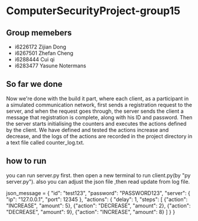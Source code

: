 # ComputerSecurityProject-group15
## Group memebers
+ i6226172 Zijian Dong
+ i6267501 Zhefan Cheng
+ i6288444 Cui qi
+ i6283477 Yasune Notermans

## So far we done

Now we're done with the build it part, where each client, as a participant in a simulated communication network, first sends a registration request to the server, and when the request goes through, the server sends the client a message that registration is complete, along with his ID and password. Then the server starts initialising the counters and executes the actions defined by the client. We have defined and tested the actions increase and decrease, and the logs of the actions are recorded in the project directory in a text file called counter_log.txt.

## how to run
you can run server.py first. then open a new terminal to run client.py(by "py server.py"). also you can adjust the json file ,then read update from log file.




json_message = {
    "id": "test123",
    "password": "PASSWORD123",
    "server": {
        "ip": "127.0.0.1",
        "port": 12345
    },
    "actions": {
        "delay": 1,
        "steps": [
            {"action": "INCREASE", "amount": 5},
            {"action": "DECREASE", "amount": 2},
            {"action": "DECREASE", "amount": 9},
            {"action": "INCREASE", "amount": 8}
        ]
    }
}